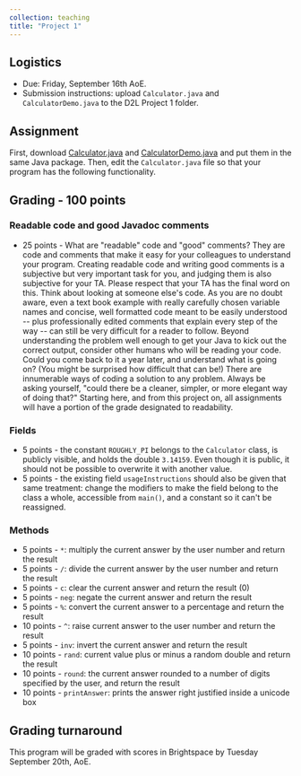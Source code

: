 ```yaml
---
collection: teaching
title: "Project 1"
---
```


## Logistics
* Due: Friday, September 16th AoE.
* Submission instructions: upload `Calculator.java` and `CalculatorDemo.java`
	to the D2L Project 1 folder.


## Assignment

First, download [Calculator.java]() and [CalculatorDemo.java]() and put them in
the same Java package. Then, edit the `Calculator.java` file so that your
program has the following functionality.



## Grading - 100 points

### Readable code and good Javadoc comments
* 25 points -  What are "readable" code
and  "good" comments? They are code and comments that make it easy for your
colleagues to understand your program. Creating readable code and writing good
comments is a subjective but very important task for you, and judging them is also subjective
for your TA. Please respect that your TA has the final word on this. Think about
looking at someone else's code. As you are no doubt aware, even a text book
example with really carefully chosen variable names and concise, well formatted
code meant to be easily understood -- plus professionally edited comments that
explain every step of the way -- can still be very difficult for a reader to
follow. Beyond understanding the problem well enough to get your Java to kick
out the correct output, consider other humans who will be reading your code.
Could you come back to it a year later, and understand what is going on? (You
might be surprised how difficult that can be!) There are innumerable ways of
coding a solution to any problem. Always be asking yourself, "could there be a
cleaner, simpler, or more elegant way of doing that?" Starting here, and from
this project on, all assignments will have a portion of the grade designated to
readability.

### Fields
* 5 points - the constant `ROUGHLY_PI` belongs to the `Calculator` class, is
publicly visible, and holds the double `3.14159`. Even though it is public, it
should not be possible to overwrite it with another value.
* 5 points - the existing field `usageInstructions` should also be given that
same treatment: change the modifiers to make the field belong to the class a
whole, accessible from `main()`, and a constant so it can't be reassigned.

### Methods

* 5 points - `*`:  multiply the current answer by the user number and return the result
* 5 points - `/`: divide the current answer by the user number and return the result
* 5 points - `c`: clear the current answer and return the result (0)
* 5 points - `neg`: negate the current answer and return the result
* 5 points - `%`: convert the current answer to a percentage and return the result
* 10 points - `^`: raise current answer to the user number and return the result
* 5 points - `inv`: invert the current answer and return the result
* 10 points - `rand`: current value plus or minus a random double and return the result
* 10 points - `round`: the current answer rounded to a number of digits specified by the user, and return the result
* 10 points - `printAnswer`: prints the answer right justified inside a unicode box



## Grading turnaround
This program will be graded with scores in Brightspace by Tuesday September
20th, AoE.
